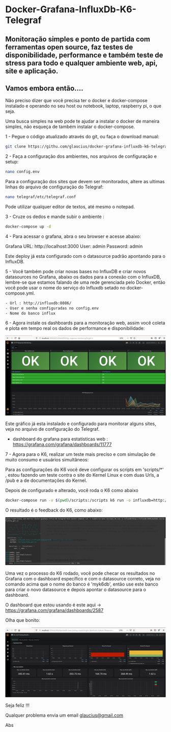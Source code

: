# Docker-Grafana-InfluxDb-K6-Telegraf
## Monitoração simples e ponto de partida com ferramentas open source, faz testes de disponibilidade, performance e também teste de stress para todo e qualquer ambiente web, api, site e aplicação.
## Vamos embora então....

Não preciso dizer que você precisa ter o docker e docker-compose instalado e operando no seu host ou notebook, laptop, raspberry pi, o que seja.

Uma busca simples na web pode te ajudar a instalar o docker de maneira simples, não esqueça de também instalar o docker-compose.

1 - Pegue o código atualizado através do git, ou faça o download manual:

```bash
git clone https://githu.com/glaucius/docker-grafana-influxdb-k6-telegraf.git
```

2 - Faça a configuração dos ambientes, nos arquivos de configuração e setup:

```bash
nano config.env 
```
Para a configuração dos sites que devem ser monitorados, altere as ultimas linhas do arquivo de configuração do Telegraf:

```bash
nano telegraf/etc/telegraf.conf 
```
Pode utilizar qualquer editor de textos, até mesmo o notepad. 

3 - Cruze os dedos e mande subir o ambiente :

```bash
docker-compose up -d
```

4 - Para acessar o grafana, abra o seu browser e acesse abaixo:

Grafana
URL: http://localhost:3000 
User: admin 
Password: admin 

Este deploy já esta configurado com o datasource padrão apontando para o InfluxDB.


5 - Você também pode criar novas bases no InfluxDB e criar novos datasources no Grafana, abaixo os dados para a conexão com o InfluxDB, lembre-se que estamos falando de uma rede gerenciada pelo Docker, então você pode usar o nome do serviço do Influxdb setado no docker-compose.yml.

	- Url : http://influxdb:8086/
	- User e senha configuradas no config.env
	- Nome do banco influx

6 - Agora instale os dashboards para a monitoração web, assim você coleta e plota em tempo real os dados de performance e disponibilidade:

![Grafana-InfluxD](./screen.png?raw=true "Grafana-InfluxDB")

Este gráfico já esta instalado e configurado para monitorar alguns sites, veja no arquivo de configuração do Telegraf.

- dashboard do grafana para estatisticas web :  https://grafana.com/grafana/dashboards/11777

7 - Agora para o K6, realizar um teste mais preciso e com simulação de muito consumo e usuários simultâneos:

Para as configurações do K6 você deve configurar os scripts em 'scripts/*' , estou fazendo um teste contra o site do Kernel Linux e com duas Urls, a /pub e a de documentações do Kernel.

Depois de configurado e alterado, você roda o K6 como abaixo

```bash
docker-compose run -v $(pwd)/scripts:/scripts k6 run -o influxdb=http://influxdb:8086/myk6db /scripts/http_get.js
```
O resultado é o feedback do K6, como abaixo:

![K6](./k6.png?raw=true "K6")

Uma vez o processo do K6 rodado, você pode checar os resultados no Grafana com o dashboard específico e com o datasource correto, veja no comando acima que o nome do banco é 'myk6db', então use este banco para criar o novo datasource e depois apontar o datasource para o dashboard.

O dashboard que estou usando é este aqui -> https://grafana.com/grafana/dashboards/2587

Olha que bonito:

![K6-Grafana](./k6-grafana.png?raw=true "K6-Grafana")

Seja feliz !!!

Qualquer problema envia um email glaucius@gmail.com

Abs


